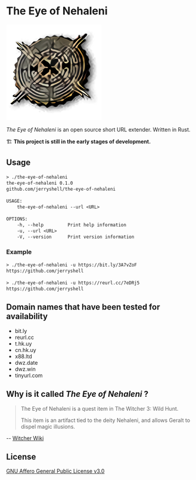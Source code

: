 # The Eye of Nehaleni

![logo](./logo.png)

*The Eye of Nehaleni* is an open source short URL extender. Written in Rust.

🏗 **This project is still in the early stages of development.**

## Usage

```
> ./the-eye-of-nehaleni
the-eye-of-nehaleni 0.1.0
github.com/jerryshell/the-eye-of-nehaleni

USAGE:
    the-eye-of-nehaleni --url <URL>

OPTIONS:
    -h, --help         Print help information
    -u, --url <URL>    
    -V, --version      Print version information
```

### Example

```
> ./the-eye-of-nehaleni -u https://bit.ly/3A7vZoF
https://github.com/jerryshell

> ./the-eye-of-nehaleni -u https://reurl.cc/7eDRj5                      
https://github.com/jerryshell
```

## Domain names that have been tested for availability

* bit.ly
* reurl.cc
* t.hk.uy
* cn.hk.uy
* x88.ltd
* dwz.date
* dwz.win
* tinyurl.com

## Why is it called *The Eye of Nehaleni* ?

> The Eye of Nehaleni is a quest item in The Witcher 3: Wild Hunt.
> 
> This item is an artifact tied to the deity Nehaleni, and allows Geralt to dispel magic illusions.

-- [Witcher Wiki](https://witcher.fandom.com/wiki/The_Eye_of_Nehaleni)


## License

[GNU Affero General Public License v3.0](https://choosealicense.com/licenses/agpl-3.0/)
